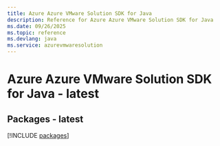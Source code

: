 ```yaml
---
title: Azure Azure VMware Solution SDK for Java
description: Reference for Azure Azure VMware Solution SDK for Java
ms.date: 09/26/2025
ms.topic: reference
ms.devlang: java
ms.service: azurevmwaresolution
---
```

# Azure Azure VMware Solution SDK for Java - latest
## Packages - latest
[!INCLUDE [packages](azure-vmware-solution-index.md)]